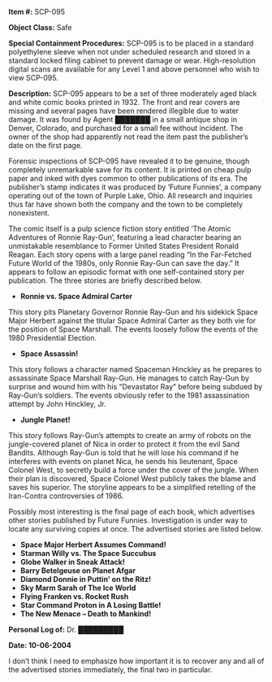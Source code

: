 **Item #:** SCP-095

**Object Class:** Safe

**Special Containment Procedures:** SCP-095 is to be placed in a standard polyethylene sleeve when not under scheduled research and stored in a standard locked filing cabinet to prevent damage or wear. High-resolution digital scans are available for any Level 1 and above personnel who wish to view SCP-095.

**Description:** SCP-095 appears to be a set of three moderately aged black and white comic books printed in 1932. The front and rear covers are missing and several pages have been rendered illegible due to water damage. It was found by Agent ███████ in a small antique shop in Denver, Colorado, and purchased for a small fee without incident. The owner of the shop had apparently not read the item past the publisher’s date on the first page.

Forensic inspections of SCP-095 have revealed it to be genuine, though completely unremarkable save for its content. It is printed on cheap pulp paper and inked with dyes common to other publications of its era. The publisher’s stamp indicates it was produced by ‘Future Funnies’, a company operating out of the town of Purple Lake, Ohio. All research and inquiries thus far have shown both the company and the town to be completely nonexistent.

The comic itself is a pulp science fiction story entitled ‘The Atomic Adventures of Ronnie Ray-Gun’, featuring a lead character bearing an unmistakable resemblance to Former United States President Ronald Reagan. Each story opens with a large panel reading “In the Far-Fetched Future World of the 1980s, only Ronnie Ray-Gun can save the day.” It appears to follow an episodic format with one self-contained story per publication. The three stories are briefly described below.

*   **Ronnie vs. Space Admiral Carter**

This story pits Planetary Governor Ronnie Ray-Gun and his sidekick Space Major Herbert against the titular Space Admiral Carter as they both vie for the position of Space Marshall. The events loosely follow the events of the 1980 Presidential Election.

*   **Space Assassin!**

This story follows a character named Spaceman Hinckley as he prepares to assassinate Space Marshall Ray-Gun. He manages to catch Ray-Gun by surprise and wound him with his “Devastator Ray” before being subdued by Ray-Gun’s soldiers. The events obviously refer to the 1981 assassination attempt by John Hinckley, Jr.

*   **Jungle Planet!**

This story follows Ray-Gun’s attempts to create an army of robots on the jungle-covered planet of Nica in order to protect it from the evil Sand Bandits. Although Ray-Gun is told that he will lose his command if he interferes with events on planet Nica, he sends his lieutenant, Space Colonel West, to secretly build a force under the cover of the jungle. When their plan is discovered, Space Colonel West publicly takes the blame and saves his superior. The storyline appears to be a simplified retelling of the Iran-Contra controversies of 1986.

Possibly most interesting is the final page of each book, which advertises other stories published by Future Funnies. Investigation is under way to locate any surviving copies at once. The advertised stories are listed below.

*   **Space Major Herbert Assumes Command!**
*   **Starman Willy vs. The Space Succubus**
*   **Globe Walker in Sneak Attack!**
*   **Barry Betelgeuse on Planet Afgar**
*   **Diamond Donnie in Puttin' on the Ritz!**
*   **Sky Marm Sarah of The Ice World**
*   **Flying Franken vs. Rocket Rush**
*   **Star Command Proton in A Losing Battle!**
*   **The New Menace – Death to Mankind!**

**Personal Log of:** Dr. █████████

**Date: 10-06-2004**

I don’t think I need to emphasize how important it is to recover any and all of the advertised stories immediately, the final two in particular.